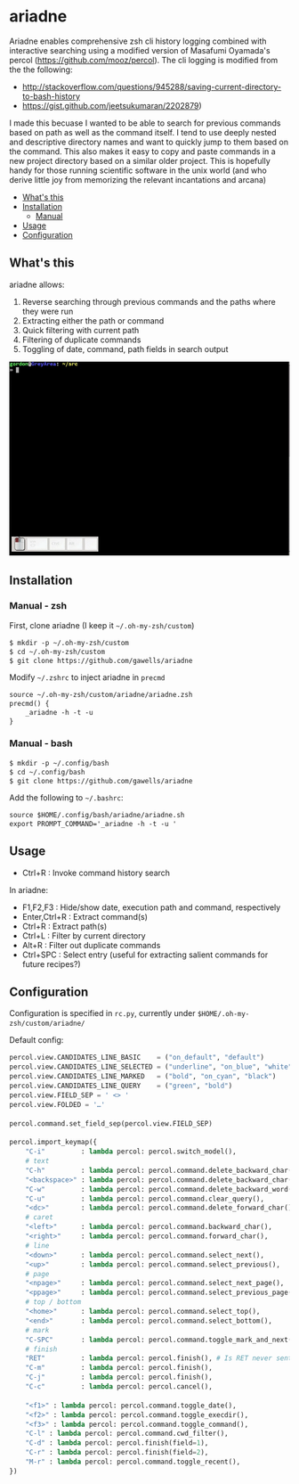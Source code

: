 # ariadne

Ariadne enables comprehensive zsh cli history logging combined with interactive searching
using a modified version of Masafumi Oyamada's percol (https://github.com/mooz/percol). 
The cli logging is modified from the the following:

- http://stackoverflow.com/questions/945288/saving-current-directory-to-bash-history
- https://gist.github.com/jeetsukumaran/2202879)

I made this becuase I wanted to be able to search for previous commands based on path as
well as the command itself. I tend to use deeply nested and descriptive directory names
and want to quickly jump to them based on the command. This also makes it easy to copy
and paste commands in a new project directory based on a similar older project. This is 
hopefully handy for those running scientific software in the unix world (and who derive 
little joy from memorizing the relevant incantations and arcana)

- [What's this](#whats-this)
- [Installation](#installation)
  - [Manual](#manual)
- [Usage](#usage)
- [Configuration](#configuration)

## What's this

ariadne allows:

1. Reverse searching through previous commands and the paths where they were run
2. Extracting either the path or command
3. Quick filtering with current path
4. Filtering of duplicate commands
5. Toggling of date, command, path fields in search output

![animation](https://github.com/gawells/demos/blob/master/ariadne1.gif)


## Installation

### Manual - zsh

First, clone ariadne (I keep it `~/.oh-my-zsh/custom`)

    $ mkdir -p ~/.oh-my-zsh/custom
    $ cd ~/.oh-my-zsh/custom
    $ git clone https://github.com/gawells/ariadne

Modify `~/.zshrc` to inject ariadne in `precmd`
    
    source ~/.oh-my-zsh/custom/ariadne/ariadne.zsh
    precmd() {
        _ariadne -h -t -u 
    }

### Manual - bash

    $ mkdir -p ~/.config/bash
    $ cd ~/.config/bash
    $ git clone https://github.com/gawells/ariadne

Add the following to `~/.bashrc`:

    source $HOME/.config/bash/ariadne/ariadne.sh
    export PROMPT_COMMAND='_ariadne -h -t -u '

## Usage

- Ctrl+R          : Invoke command history search

In ariadne:

- F1,F2,F3        : Hide/show date, execution path and command, respectively
- Enter,Ctrl+R    : Extract command(s)
- Ctrl+R          : Extract path(s)
- Ctrl+L          : Filter by current directory
- Alt+R           : Filter out duplicate commands
- Ctrl+SPC        : Select entry (useful for extracting salient commands for future recipes?)

## Configuration

Configuration is specified in `rc.py`, currently under `$HOME/.oh-my-zsh/custom/ariadne/`

Default config:

```python
percol.view.CANDIDATES_LINE_BASIC    = ("on_default", "default")
percol.view.CANDIDATES_LINE_SELECTED = ("underline", "on_blue", "white","bold")
percol.view.CANDIDATES_LINE_MARKED   = ("bold", "on_cyan", "black")
percol.view.CANDIDATES_LINE_QUERY    = ("green", "bold")
percol.view.FIELD_SEP = ' <> '
percol.view.FOLDED = '…'

percol.command.set_field_sep(percol.view.FIELD_SEP)

percol.import_keymap({
    "C-i"         : lambda percol: percol.switch_model(),
    # text
    "C-h"         : lambda percol: percol.command.delete_backward_char(),
    "<backspace>" : lambda percol: percol.command.delete_backward_char(),
    "C-w"         : lambda percol: percol.command.delete_backward_word(),
    "C-u"         : lambda percol: percol.command.clear_query(),
    "<dc>"        : lambda percol: percol.command.delete_forward_char(),
    # caret
    "<left>"      : lambda percol: percol.command.backward_char(),
    "<right>"     : lambda percol: percol.command.forward_char(),
    # line
    "<down>"      : lambda percol: percol.command.select_next(),
    "<up>"        : lambda percol: percol.command.select_previous(),
    # page
    "<npage>"     : lambda percol: percol.command.select_next_page(),
    "<ppage>"     : lambda percol: percol.command.select_previous_page(),
    # top / bottom
    "<home>"      : lambda percol: percol.command.select_top(),
    "<end>"       : lambda percol: percol.command.select_bottom(),
    # mark
    "C-SPC"       : lambda percol: percol.command.toggle_mark_and_next(),
    # finish
    "RET"         : lambda percol: percol.finish(), # Is RET never sent? #seems not, doesn't respond to finish_f either - gaw
    "C-m"         : lambda percol: percol.finish(),
    "C-j"         : lambda percol: percol.finish(),
    "C-c"         : lambda percol: percol.cancel(),

    "<f1>" : lambda percol: percol.command.toggle_date(),
    "<f2>" : lambda percol: percol.command.toggle_execdir(),
    "<f3>" : lambda percol: percol.command.toggle_command(),
    "C-l" : lambda percol: percol.command.cwd_filter(),
    "C-d" : lambda percol: percol.finish(field=1),
    "C-r" : lambda percol: percol.finish(field=2),
    "M-r" : lambda percol: percol.command.toggle_recent(),
})    
```

